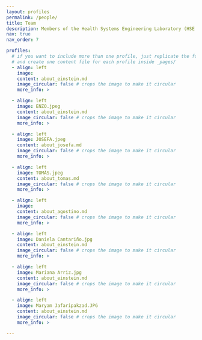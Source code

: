 ```yaml
---
layout: profiles
permalink: /people/
title: Team
description: Members of the Health Systems Engineering Laboratory (HSE Lab).Thank you for your patience! This page is currently under development and will be available soon. Please check back later for updates.
nav: true
nav_order: 7

profiles:
  # if you want to include more than one profile, just replicate the following block
  # and create one content file for each profile inside _pages/
  - align: left
    image:
    content: about_einstein.md
    image_circular: false # crops the image to make it circular
    more_info: >

  - align: left
    image: ENZO.jpeg
    content: about_einstein.md
    image_circular: false # crops the image to make it circular
    more_info: >

  - align: left
    image: JOSEFA.jpeg
    content: about_josefa.md
    image_circular: false # crops the image to make it circular
    more_info: >

  - align: left
    image: TOMÁS.jpeg
    content: about_tomas.md
    image_circular: false # crops the image to make it circular
    more_info: >

  - align: left
    image: 
    content: about_agostino.md
    image_circular: false # crops the image to make it circular
    more_info: >

  - align: left
    image: Daniela Cantariño.jpg
    content: about_einstein.md
    image_circular: false # crops the image to make it circular
    more_info: >

  - align: left
    image: Mariana Arriz.jpg
    content: about_einstein.md
    image_circular: false # crops the image to make it circular
    more_info: >

  - align: left
    image: Maryam Jafaripakzad.JPG
    content: about_einstein.md
    image_circular: false # crops the image to make it circular
    more_info: >

---
```

